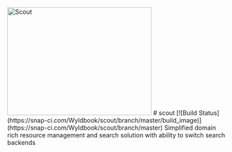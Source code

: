 <img src="scout.jpg" alt="Scout" width="330" height="248">
# scout  [![Build Status](https://snap-ci.com/Wyldbook/scout/branch/master/build_image)](https://snap-ci.com/Wyldbook/scout/branch/master)
Simplified domain rich resource management and search solution with ability to switch search backends
